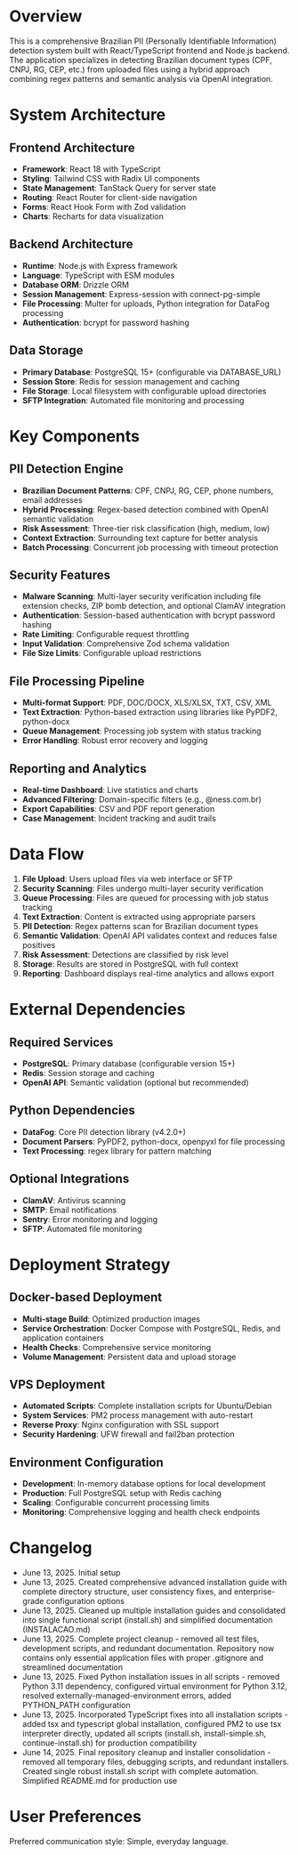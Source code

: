 # Overview

This is a comprehensive Brazilian PII (Personally Identifiable Information) detection system built with React/TypeScript frontend and Node.js backend. The application specializes in detecting Brazilian document types (CPF, CNPJ, RG, CEP, etc.) from uploaded files using a hybrid approach combining regex patterns and semantic analysis via OpenAI integration.

# System Architecture

## Frontend Architecture
- **Framework**: React 18 with TypeScript
- **Styling**: Tailwind CSS with Radix UI components
- **State Management**: TanStack Query for server state
- **Routing**: React Router for client-side navigation
- **Forms**: React Hook Form with Zod validation
- **Charts**: Recharts for data visualization

## Backend Architecture
- **Runtime**: Node.js with Express framework
- **Language**: TypeScript with ESM modules
- **Database ORM**: Drizzle ORM
- **Session Management**: Express-session with connect-pg-simple
- **File Processing**: Multer for uploads, Python integration for DataFog processing
- **Authentication**: bcrypt for password hashing

## Data Storage
- **Primary Database**: PostgreSQL 15+ (configurable via DATABASE_URL)
- **Session Store**: Redis for session management and caching
- **File Storage**: Local filesystem with configurable upload directories
- **SFTP Integration**: Automated file monitoring and processing

# Key Components

## PII Detection Engine
- **Brazilian Document Patterns**: CPF, CNPJ, RG, CEP, phone numbers, email addresses
- **Hybrid Processing**: Regex-based detection combined with OpenAI semantic validation
- **Risk Assessment**: Three-tier risk classification (high, medium, low)
- **Context Extraction**: Surrounding text capture for better analysis
- **Batch Processing**: Concurrent job processing with timeout protection

## Security Features
- **Malware Scanning**: Multi-layer security verification including file extension checks, ZIP bomb detection, and optional ClamAV integration
- **Authentication**: Session-based authentication with bcrypt password hashing
- **Rate Limiting**: Configurable request throttling
- **Input Validation**: Comprehensive Zod schema validation
- **File Size Limits**: Configurable upload restrictions

## File Processing Pipeline
- **Multi-format Support**: PDF, DOC/DOCX, XLS/XLSX, TXT, CSV, XML
- **Text Extraction**: Python-based extraction using libraries like PyPDF2, python-docx
- **Queue Management**: Processing job system with status tracking
- **Error Handling**: Robust error recovery and logging

## Reporting and Analytics
- **Real-time Dashboard**: Live statistics and charts
- **Advanced Filtering**: Domain-specific filters (e.g., @ness.com.br)
- **Export Capabilities**: CSV and PDF report generation
- **Case Management**: Incident tracking and audit trails

# Data Flow

1. **File Upload**: Users upload files via web interface or SFTP
2. **Security Scanning**: Files undergo multi-layer security verification
3. **Queue Processing**: Files are queued for processing with job status tracking
4. **Text Extraction**: Content is extracted using appropriate parsers
5. **PII Detection**: Regex patterns scan for Brazilian document types
6. **Semantic Validation**: OpenAI API validates context and reduces false positives
7. **Risk Assessment**: Detections are classified by risk level
8. **Storage**: Results are stored in PostgreSQL with full context
9. **Reporting**: Dashboard displays real-time analytics and allows export

# External Dependencies

## Required Services
- **PostgreSQL**: Primary database (configurable version 15+)
- **Redis**: Session storage and caching
- **OpenAI API**: Semantic validation (optional but recommended)

## Python Dependencies
- **DataFog**: Core PII detection library (v4.2.0+)
- **Document Parsers**: PyPDF2, python-docx, openpyxl for file processing
- **Text Processing**: regex library for pattern matching

## Optional Integrations
- **ClamAV**: Antivirus scanning
- **SMTP**: Email notifications
- **Sentry**: Error monitoring and logging
- **SFTP**: Automated file monitoring

# Deployment Strategy

## Docker-based Deployment
- **Multi-stage Build**: Optimized production images
- **Service Orchestration**: Docker Compose with PostgreSQL, Redis, and application containers
- **Health Checks**: Comprehensive service monitoring
- **Volume Management**: Persistent data and upload storage

## VPS Deployment
- **Automated Scripts**: Complete installation scripts for Ubuntu/Debian
- **System Services**: PM2 process management with auto-restart
- **Reverse Proxy**: Nginx configuration with SSL support
- **Security Hardening**: UFW firewall and fail2ban protection

## Environment Configuration
- **Development**: In-memory database options for local development
- **Production**: Full PostgreSQL setup with Redis caching
- **Scaling**: Configurable concurrent processing limits
- **Monitoring**: Comprehensive logging and health check endpoints

# Changelog

- June 13, 2025. Initial setup
- June 13, 2025. Created comprehensive advanced installation guide with complete directory structure, user consistency fixes, and enterprise-grade configuration options
- June 13, 2025. Cleaned up multiple installation guides and consolidated into single functional script (install.sh) and simplified documentation (INSTALACAO.md)
- June 13, 2025. Complete project cleanup - removed all test files, development scripts, and redundant documentation. Repository now contains only essential application files with proper .gitignore and streamlined documentation
- June 13, 2025. Fixed Python installation issues in all scripts - removed Python 3.11 dependency, configured virtual environment for Python 3.12, resolved externally-managed-environment errors, added PYTHON_PATH configuration
- June 13, 2025. Incorporated TypeScript fixes into all installation scripts - added tsx and typescript global installation, configured PM2 to use tsx interpreter directly, updated all scripts (install.sh, install-simple.sh, continue-install.sh) for production compatibility
- June 14, 2025. Final repository cleanup and installer consolidation - removed all temporary files, debugging scripts, and redundant installers. Created single robust install.sh script with complete automation. Simplified README.md for production use

# User Preferences

Preferred communication style: Simple, everyday language.